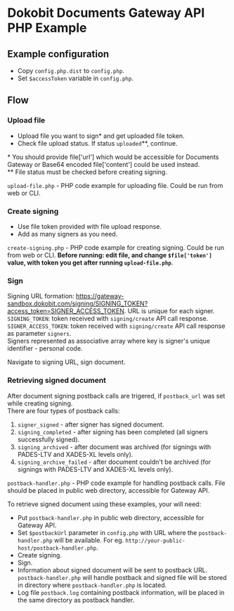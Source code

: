 # Dokobit Documents Gateway API PHP Example

## Example configuration
- Copy `config.php.dist` to `config.php`.
- Set `$accessToken` variable in `config.php`.

## Flow

### Upload file
- Upload file you want to sign* and get uploaded file token.
- Check file upload status. If status `uploaded`\*\*, continue.

\* You should provide file['url'] which would be accessible for Documents Gateway or Base64 encoded file['content'] could be used instead.  
\*\* File status must be checked before creating signing.

`upload-file.php` - PHP code example for uploading file. Could be run from web or CLI.

### Create signing
- Use file token provided with file upload response.
- Add as many signers as you need.

`create-signing.php` - PHP code example for creating signing. Could be run from web or CLI. **Before running: edit file, and change `$file['token']` value, with token you get after running `upload-file.php`**.

### Sign
Signing URL formation: https://gateway-sandbox.dokobit.com/signing/SIGNING_TOKEN?access_token=SIGNER_ACCESS_TOKEN.
URL is unique for each signer.  
`SIGNING_TOKEN`: token received with `signing/create` API call response.  
`SIGNER_ACCESS_TOKEN`: token received with `signing/create` API call response as parameter `signers`.  
Signers represented as associative array where key is signer's unique identifier - personal code.  

Navigate to signing URL, sign document.  


### Retrieving signed document
After document signing postback calls are trigered, if 
`postback_url` was set while creating signing.  
There are four types of postback calls:

1. `signer_signed` - after signer has signed document.
2. `signing_completed` - after signing has been completed (all signers successfully signed).
3. `signing_archived` - after document was archived (for signings with PADES-LTV and XADES-XL levels only).
3. `signing_archive_failed` - after document couldn't be archived (for signings with PADES-LTV and XADES-XL levels only).

`postback-handler.php` - PHP code example for handling postback calls.
File should be placed in public web directory, accessible for Gateway API.

To retrieve signed document using these examples, your will need:

- Put `postback-handler.php` in public web directory, accessible for Gateway API.
- Set `$postbackUrl` parameter in `config.php` with URL where the `postback-handler.php` will be available. For eg. `http://your-public-host/postback-handler.php`.
- Create signing.
- Sign.
- Information about signed document will be sent to postback URL. `postback-handler.php` will handle postback and signed file will be stored in directory where `postback-handler.php` is located.
- Log file `postback.log` containing postback information, will be placed in the same directory as postback handler.
